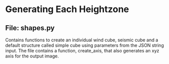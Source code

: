 # Generating Each Heightzone

## File: shapes.py

Contains functions to create an individual wind cube, seismic cube and a default structure called 
simple cube using parameters from the JSON string input. The file contains a function, create_axis, that also generates
an xyz axis for the output image. 